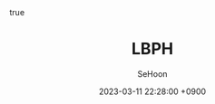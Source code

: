 ---
title: LBPH
author: SeHoon
date: 2023-03-11 22:28:00 +0900
categories: [Vision Machine Learning, Introduction]
tags: [machine learning, python]
math: true
mermaid: true
---